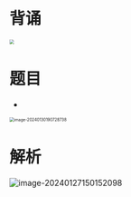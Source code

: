 # 背诵

<img src="https://cvp.oss-cn-shanghai.aliyuncs.com/picgo/202402011619715.png" style="zoom:50%;" />



# 题目



















+

<img src="https://cvp.oss-cn-shanghai.aliyuncs.com/picgo/202401301907822.png" alt="image-20240130190728738" style="zoom:50%;" />



# 解析

![image-20240127150152098](https://cvp.oss-cn-shanghai.aliyuncs.com/picgo/202401271501351.png)





